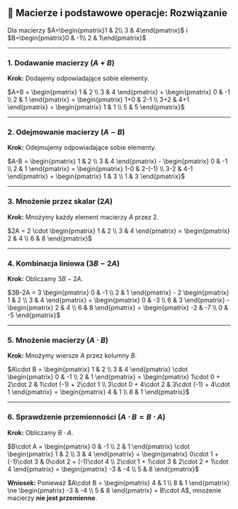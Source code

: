 ## 📝 Macierze i podstawowe operacje: Rozwiązanie

Dla macierzy $A=\begin{pmatrix}1 & 2\\ 3 & 4\end{pmatrix}$ i $B=\begin{pmatrix}0 & -1\\ 2 & 1\end{pmatrix}$

---

### 1. Dodawanie macierzy ($A+B$)

**Krok:** Dodajemy odpowiadające sobie elementy.

$A+B = \begin{pmatrix} 1 & 2 \\ 3 & 4 \end{pmatrix} + \begin{pmatrix} 0 & -1 \\ 2 & 1 \end{pmatrix} = \begin{pmatrix} 1+0 & 2-1 \\ 3+2 & 4+1 \end{pmatrix} = \begin{pmatrix} 1 & 1 \\ 5 & 5 \end{pmatrix}$

---

### 2. Odejmowanie macierzy ($A-B$)

**Krok:** Odejmujemy odpowiadające sobie elementy.

$A-B = \begin{pmatrix} 1 & 2 \\ 3 & 4 \end{pmatrix} - \begin{pmatrix} 0 & -1 \\ 2 & 1 \end{pmatrix} = \begin{pmatrix} 1-0 & 2-(-1) \\ 3-2 & 4-1 \end{pmatrix} = \begin{pmatrix} 1 & 3 \\ 1 & 3 \end{pmatrix}$

---

### 3. Mnożenie przez skalar ($2A$)

**Krok:** Mnożymy każdy element macierzy $A$ przez 2.

$2A = 2 \cdot \begin{pmatrix} 1 & 2 \\ 3 & 4 \end{pmatrix} = \begin{pmatrix} 2 & 4 \\ 6 & 8 \end{pmatrix}$

---

### 4. Kombinacja liniowa ($3B-2A$)

**Krok:** Obliczamy $3B - 2A$.

$3B-2A = 3 \begin{pmatrix} 0 & -1 \\ 2 & 1 \end{pmatrix} - 2 \begin{pmatrix} 1 & 2 \\ 3 & 4 \end{pmatrix} = \begin{pmatrix} 0 & -3 \\ 6 & 3 \end{pmatrix} - \begin{pmatrix} 2 & 4 \\ 6 & 8 \end{pmatrix} = \begin{pmatrix} -2 & -7 \\ 0 & -5 \end{pmatrix}$

---

### 5. Mnożenie macierzy ($A\cdot B$)

**Krok:** Mnożymy wiersze $A$ przez kolumny $B$.

$A\cdot B = \begin{pmatrix} 1 & 2 \\ 3 & 4 \end{pmatrix} \cdot \begin{pmatrix} 0 & -1 \\ 2 & 1 \end{pmatrix} = \begin{pmatrix} 1\cdot 0 + 2\cdot 2 & 1\cdot (-1) + 2\cdot 1 \\ 3\cdot 0 + 4\cdot 2 & 3\cdot (-1) + 4\cdot 1 \end{pmatrix} = \begin{pmatrix} 4 & 1 \\ 8 & 1 \end{pmatrix}$

---

### 6. Sprawdzenie przemienności ($A\cdot B = B\cdot A$)

**Krok:** Obliczamy $B\cdot A$.

$B\cdot A = \begin{pmatrix} 0 & -1 \\ 2 & 1 \end{pmatrix} \cdot \begin{pmatrix} 1 & 2 \\ 3 & 4 \end{pmatrix} = \begin{pmatrix} 0\cdot 1 + (-1)\cdot 3 & 0\cdot 2 + (-1)\cdot 4 \\ 2\cdot 1 + 1\cdot 3 & 2\cdot 2 + 1\cdot 4 \end{pmatrix} = \begin{pmatrix} -3 & -4 \\ 5 & 8 \end{pmatrix}$

**Wniosek:** Ponieważ $A\cdot B = \begin{pmatrix} 4 & 1 \\ 8 & 1 \end{pmatrix} \ne \begin{pmatrix} -3 & -4 \\ 5 & 8 \end{pmatrix} = B\cdot A$, mnożenie macierzy **nie jest przemienne**.